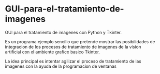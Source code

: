 # GUI-para-el-tratamiento-de-imagenes

GUI para el tratamiento de imagenes con Python y Tkinter. 

Es un programa ejemplo sencillo que pretende mostrar las posibilidades 
de integracion de los procesos de tratamiento de imagenes de la vision
artificial con el ambiente grafico basico Tkinter.

La idea principal es intentar agilizar el proceso de tratamiento de las
imagenes con la ayuda de la programacion de ventanas
